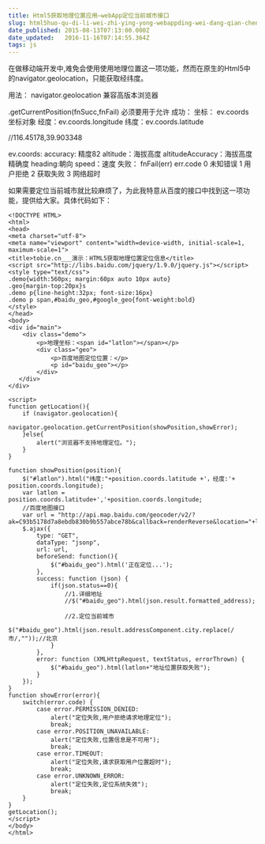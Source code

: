 ```yaml
---
title: Html5获取地理位置应用–webApp定位当前城市接口
slug: html5huo-qu-di-li-wei-zhi-ying-yong-webappding-wei-dang-qian-cheng-shi-jie-kou
date_published: 2015-08-13T07:13:00.000Z
date_updated:   2016-11-16T07:14:55.364Z
tags: js
---
```


在做移动端开发中,难免会使用使用地理位置这一项功能，然而在原生的Html5中的navigator.geolocation，只能获取经纬度。

用法：
navigator.geolocation 兼容高版本浏览器

.getCurrentPosition(fnSucc,fnFail)
必须要用于允许
成功：
坐标：
ev.coords 坐标对象
经度：ev.coords.longitude
纬度：ev.coords.latitude

//116.45178,39.903348

ev.coords:
accuracy: 精度82
altitude：海拔高度
altitudeAccuracy：海拔高度精确度
heading:朝向
speed：速度
失败：
fnFail(err)
err.code
0 未知错误
1 用户拒绝
2 获取失败
3 网络超时

如果需要定位当前城市就比较麻烦了，为此我特意从百度的接口中找到这一项功能，提供给大家。具体代码如下：

```
<!DOCTYPE HTML>
<html>
<head>
<meta charset="utf-8">
<meta name="viewport" content="width=device-width, initial-scale=1, maximum-scale=1">
<title>tobie.cn___演示：HTML5获取地理位置定位信息</title>
<script src="http://libs.baidu.com/jquery/1.9.0/jquery.js"></script>
<style type="text/css">
.demo{width:560px; margin:60px auto 10px auto}
.geo{margin-top:20px}s
.demo p{line-height:32px; font-size:16px}
.demo p span,#baidu_geo,#google_geo{font-weight:bold}
</style>
</head>
<body>
<div id="main">
    <div class="demo">
        <p>地理坐标：<span id="latlon"></span></p>
        <div class="geo">
            <p>百度地图定位位置：</p>
            <p id="baidu_geo"></p>
        </div>
   </div>
</div>
 
<script>
function getLocation(){
    if (navigator.geolocation){
        navigator.geolocation.getCurrentPosition(showPosition,showError);
    }else{
        alert("浏览器不支持地理定位。");
    }
}
 
function showPosition(position){
    $("#latlon").html("纬度:"+position.coords.latitude +'，经度:'+ position.coords.longitude);
    var latlon = position.coords.latitude+','+position.coords.longitude;
    //百度地图接口
    var url = "http://api.map.baidu.com/geocoder/v2/?ak=C93b5178d7a8ebdb830b9b557abce78b&callback=renderReverse&location="+latlon+"&output=json&pois=0";
    $.ajax({ 
        type: "GET", 
        dataType: "jsonp", 
        url: url,
        beforeSend: function(){
            $("#baidu_geo").html('正在定位...');
        },
        success: function (json) { 
            if(json.status==0){
                //1.详细地址
                //$("#baidu_geo").html(json.result.formatted_address);
                 
                //2.定位当前城市
                $("#baidu_geo").html(json.result.addressComponent.city.replace(/市/,""));//北京
            }
        },
        error: function (XMLHttpRequest, textStatus, errorThrown) { 
            $("#baidu_geo").html(latlon+"地址位置获取失败"); 
        }
    });
}
function showError(error){
    switch(error.code) {
        case error.PERMISSION_DENIED:
            alert("定位失败,用户拒绝请求地理定位");
            break;
        case error.POSITION_UNAVAILABLE:
            alert("定位失败,位置信息是不可用");
            break;
        case error.TIMEOUT:
            alert("定位失败,请求获取用户位置超时");
            break;
        case error.UNKNOWN_ERROR:
            alert("定位失败,定位系统失效");
            break;
    }
}
getLocation();
</script>
</body>
</html>
```
